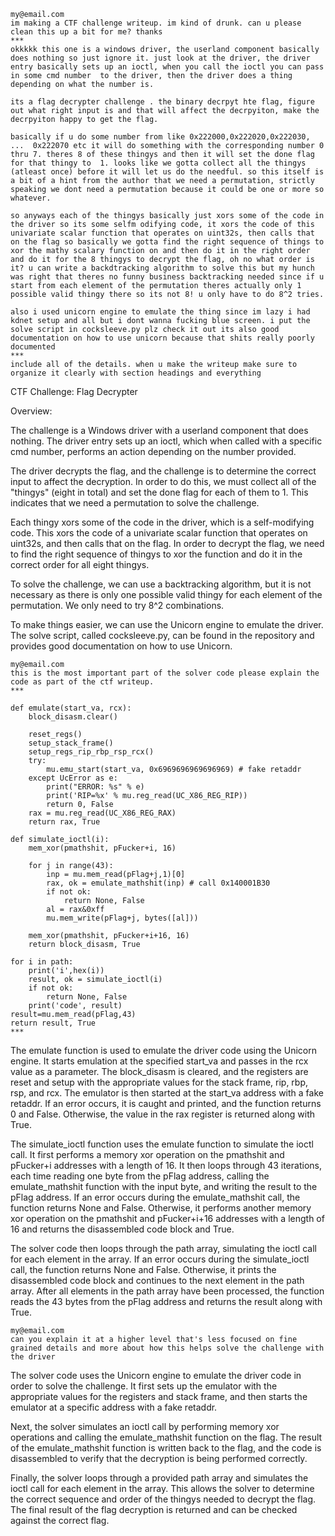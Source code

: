 ```
my@email.com
im making a CTF challenge writeup. im kind of drunk. can u please clean this up a bit for me? thanks
***
okkkkk this one is a windows driver, the userland component basically does nothing so just ignore it. just look at the driver, the driver entry basically sets up an ioctl, when you call the ioctl you can pass in some cmd number  to the driver, then the driver does a thing depending on what the number is.

its a flag decrypter challenge . the binary decrpyt hte flag, figure out what right input is and that will affect the decrpyiton, make the decrpyiton happy to get the flag.

basically if u do some number from like 0x222000,0x222020,0x222030, ...  0x222070 etc it will do something with the corresponding number 0 thru 7. theres 8 of these thingys and then it will set the done flag for that thingy to  1. looks like we gotta collect all the thingys (atleast once) before it will let us do the needful. so this itself is a bit of a hint from the author that we need a permutation, strictly speaking we dont need a permutation because it could be one or more so whatever.

so anyways each of the thingys basically just xors some of the code in the driver so its some selfm odifying code, it xors the code of this univariate scalar function that operates on uint32s, then calls that on the flag so basically we gotta find the right sequence of things to xor the mathy scalary function on and then do it in the right order and do it for the 8 thingys to decrypt the flag, oh no what order is it? u can write a backdtracking algorithm to solve this but my hunch was right that theres no funny business backtracking needed since if u start from each element of the permutation theres actually only 1 possible valid thingy there so its not 8! u only have to do 8^2 tries.

also i used unicorn engine to emulate the thing since im lazy i had kdnet setup and all but i dont wanna fucking blue screen. i put the solve script in cocksleeve.py plz check it out its also good documentation on how to use unicorn because that shits really poorly documented
***
include all of the details. when u make the writeup make sure to organize it clearly with section headings and everything
```

CTF Challenge: Flag Decrypter

Overview:

The challenge is a Windows driver with a userland component that does nothing. The driver entry sets up an ioctl, which when called with a specific cmd number, performs an action depending on the number provided.

The driver decrypts the flag, and the challenge is to determine the correct input to affect the decryption. In order to do this, we must collect all of the "thingys" (eight in total) and set the done flag for each of them to 1. This indicates that we need a permutation to solve the challenge.

Each thingy xors some of the code in the driver, which is a self-modifying code. This xors the code of a univariate scalar function that operates on uint32s, and then calls that on the flag. In order to decrypt the flag, we need to find the right sequence of thingys to xor the function and do it in the correct order for all eight thingys.

To solve the challenge, we can use a backtracking algorithm, but it is not necessary as there is only one possible valid thingy for each element of the permutation. We only need to try 8^2 combinations.

To make things easier, we can use the Unicorn engine to emulate the driver. The solve script, called cocksleeve.py, can be found in the repository and provides good documentation on how to use Unicorn.


```
my@email.com
this is the most important part of the solver code please explain the code as part of the ctf writeup.
***

def emulate(start_va, rcx):
    block_disasm.clear()

    reset_regs()
    setup_stack_frame()
    setup_regs_rip_rbp_rsp_rcx()
    try:
        mu.emu_start(start_va, 0x6969696969696969) # fake retaddr
    except UcError as e:
        print("ERROR: %s" % e)
        print('RIP=%x' % mu.reg_read(UC_X86_REG_RIP))
        return 0, False
    rax = mu.reg_read(UC_X86_REG_RAX)
    return rax, True

def simulate_ioctl(i):
    mem_xor(pmathshit, pFucker+i, 16)
    
    for j in range(43):
        inp = mu.mem_read(pFlag+j,1)[0]
        rax, ok = emulate_mathshit(inp) # call 0x140001B30
        if not ok:
            return None, False
        al = rax&0xff
        mu.mem_write(pFlag+j, bytes([al]))
    
    mem_xor(pmathshit, pFucker+i+16, 16)
    return block_disasm, True

for i in path:
    print('i',hex(i))
    result, ok = simulate_ioctl(i)
    if not ok:
        return None, False
    print('code', result)
result=mu.mem_read(pFlag,43)
return result, True
***
```

The emulate function is used to emulate the driver code using the Unicorn engine. It starts emulation at the specified start_va and passes in the rcx value as a parameter. The block_disasm is cleared, and the registers are reset and setup with the appropriate values for the stack frame, rip, rbp, rsp, and rcx. The emulator is then started at the start_va address with a fake retaddr. If an error occurs, it is caught and printed, and the function returns 0 and False. Otherwise, the value in the rax register is returned along with True.

The simulate_ioctl function uses the emulate function to simulate the ioctl call. It first performs a memory xor operation on the pmathshit and pFucker+i addresses with a length of 16. It then loops through 43 iterations, each time reading one byte from the pFlag address, calling the emulate_mathshit function with the input byte, and writing the result to the pFlag address. If an error occurs during the emulate_mathshit call, the function returns None and False. Otherwise, it performs another memory xor operation on the pmathshit and pFucker+i+16 addresses with a length of 16 and returns the disassembled code block and True.

The solver code then loops through the path array, simulating the ioctl call for each element in the array. If an error occurs during the simulate_ioctl call, the function returns None and False. Otherwise, it prints the disassembled code block and continues to the next element in the path array. After all elements in the path array have been processed, the function reads the 43 bytes from the pFlag address and returns the result along with True.

```
my@email.com
can you explain it at a higher level that's less focused on fine grained details and more about how this helps solve the challenge with the driver
```

The solver code uses the Unicorn engine to emulate the driver code in order to solve the challenge. It first sets up the emulator with the appropriate values for the registers and stack frame, and then starts the emulator at a specific address with a fake retaddr.

Next, the solver simulates an ioctl call by performing memory xor operations and calling the emulate_mathshit function on the flag. The result of the emulate_mathshit function is written back to the flag, and the code is disassembled to verify that the decryption is being performed correctly.

Finally, the solver loops through a provided path array and simulates the ioctl call for each element in the array. This allows the solver to determine the correct sequence and order of the thingys needed to decrypt the flag. The final result of the flag decryption is returned and can be checked against the correct flag.

